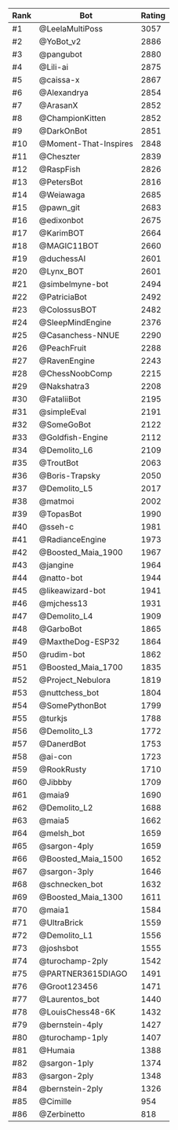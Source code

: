 Rank|Bot|Rating
---|---|---
#1|@LeelaMultiPoss|3057
#2|@YoBot_v2|2886
#3|@pangubot|2880
#4|@Lili-ai|2875
#5|@caissa-x|2867
#6|@Alexandrya|2854
#7|@ArasanX|2852
#8|@ChampionKitten|2852
#9|@DarkOnBot|2851
#10|@Moment-That-Inspires|2848
#11|@Cheszter|2839
#12|@RaspFish|2826
#13|@PetersBot|2816
#14|@Weiawaga|2685
#15|@pawn_git|2683
#16|@edixonbot|2675
#17|@KarimBOT|2664
#18|@MAGIC11BOT|2660
#19|@duchessAI|2601
#20|@Lynx_BOT|2601
#21|@simbelmyne-bot|2494
#22|@PatriciaBot|2492
#23|@ColossusBOT|2482
#24|@SleepMindEngine|2376
#25|@Casanchess-NNUE|2290
#26|@PeachFruit|2288
#27|@RavenEngine|2243
#28|@ChessNoobComp|2215
#29|@Nakshatra3|2208
#30|@FataliiBot|2195
#31|@simpleEval|2191
#32|@SomeGoBot|2122
#33|@Goldfish-Engine|2112
#34|@Demolito_L6|2109
#35|@TroutBot|2063
#36|@Boris-Trapsky|2050
#37|@Demolito_L5|2017
#38|@matmoi|2002
#39|@TopasBot|1990
#40|@sseh-c|1981
#41|@RadianceEngine|1973
#42|@Boosted_Maia_1900|1967
#43|@jangine|1964
#44|@natto-bot|1944
#45|@likeawizard-bot|1941
#46|@mjchess13|1931
#47|@Demolito_L4|1909
#48|@GarboBot|1865
#49|@MaxtheDog-ESP32|1864
#50|@rudim-bot|1862
#51|@Boosted_Maia_1700|1835
#52|@Project_Nebulora|1819
#53|@nuttchess_bot|1804
#54|@SomePythonBot|1799
#55|@turkjs|1788
#56|@Demolito_L3|1772
#57|@DanerdBot|1753
#58|@ai-con|1723
#59|@RookRusty|1710
#60|@Jibbby|1709
#61|@maia9|1690
#62|@Demolito_L2|1688
#63|@maia5|1662
#64|@melsh_bot|1659
#65|@sargon-4ply|1659
#66|@Boosted_Maia_1500|1652
#67|@sargon-3ply|1646
#68|@schnecken_bot|1632
#69|@Boosted_Maia_1300|1611
#70|@maia1|1584
#71|@UltraBrick|1559
#72|@Demolito_L1|1556
#73|@joshsbot|1555
#74|@turochamp-2ply|1542
#75|@PARTNER3615DIAGO|1491
#76|@Groot123456|1471
#77|@Laurentos_bot|1440
#78|@LouisChess48-6K|1432
#79|@bernstein-4ply|1427
#80|@turochamp-1ply|1407
#81|@Humaia|1388
#82|@sargon-1ply|1374
#83|@sargon-2ply|1348
#84|@bernstein-2ply|1326
#85|@Cimille|954
#86|@Zerbinetto|818
